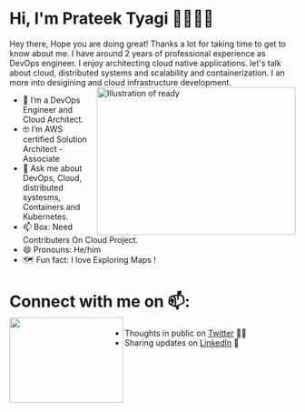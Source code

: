 # Hi, I'm Prateek Tyagi 👋🏾‍👨‍💻


Hey there,
Hope you are doing great! Thanks a lot for taking time to get to know about me. I have around 2 years of professional experience as DevOps engineer. I enjoy architecting cloud native applications. let's talk about cloud, distributed systems and scalability and containerization. I an more into desigining and cloud infrastructure  development. <img align="right" src="https://github.com/karantygai1501/karantyagi1501/blob/master/images/9fc2126eec2c0a3876e3f2097af9b983.gif" alt="Illustration of ready" width=350px height=260px/>


- 📱 I’m a DevOps Engineer and Cloud Architect.
- 🤓 I’m AWS certified Solution Architect - Associate
- 💬 Ask me about DevOps, Cloud, distributed systesms, Containers and Kubernetes.
- 📫 Box: Need Contributers On Cloud Project.
- 😄 Pronouns: He/him
- 🗺️ Fun fact: I love Exploring Maps !



# Connect with me on 📫: <img align="left" width="200" height="150" src="https://github.com/karantygai1501/karantyagi1501/blob/master/images/080f909da46192c0db62b76330302b0c.gif?raw=true">
- Thoughts in public on <a href="https://twitter.com/PrateekRajvats">Twitter</a> ✍🏾
- Sharing updates on <a href="https://www.linkedin.com/in/parteekrajvats/">LinkedIn</a> 💼

